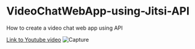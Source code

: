 # VideoChatWebApp-using-Jitsi-API
How to create a video chat web app using API

[Link to Youtube video](https://youtu.be/n3wp0xhap2k)
![Capture](https://user-images.githubusercontent.com/43510126/121779071-8245d380-cbb7-11eb-8672-53d0aaa19898.PNG)

